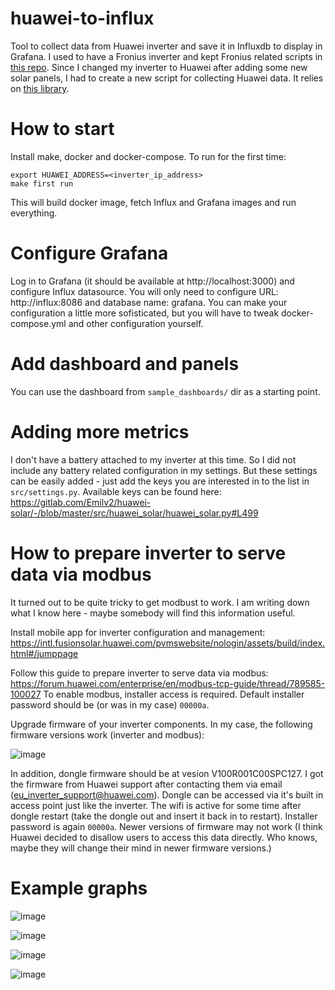 # huawei-to-influx

Tool to collect data from Huawei inverter and save it in Influxdb to display in Grafana. I used to have a Fronius inverter and kept Fronius related scripts in [this repo](https://github.com/szymi-/fronius-to-influx). Since I changed my inverter to Huawei after adding some new solar panels, I had to create a new script for collecting Huawei data. It relies on [this library](https://gitlab.com/Emilv2/huawei-solar/).

# How to start

Install make, docker and docker-compose. To run for the first time:

    export HUAWEI_ADDRESS=<inverter_ip_address>
    make first run
    
This will build docker image, fetch Influx and Grafana images and run everything. 

# Configure Grafana

Log in to Grafana (it should be available at http://localhost:3000) and configure Influx datasource. You will only need to configure URL: http://influx:8086 and database name: grafana. You can make your configuration a little more sofisticated, but you will have to tweak docker-compose.yml and other configuration yourself.

# Add dashboard and panels

You can use the dashboard from `sample_dashboards/` dir as a starting point.

# Adding more metrics

I don't have a battery attached to my inverter at this time. So I did not include any battery related configuration in my settings. But these settings can be easily added - just add the keys you are interested in to the list in `src/settings.py`. Available keys can be found here: https://gitlab.com/Emilv2/huawei-solar/-/blob/master/src/huawei_solar/huawei_solar.py#L499

# How to prepare inverter to serve data via modbus

It turned out to be quite tricky to get modbust to work. I am writing down what I know here - maybe somebody will find this information useful.

Install mobile app for inverter configuration and management: https://intl.fusionsolar.huawei.com/pvmswebsite/nologin/assets/build/index.html#/jumppage

Follow this guide to prepare inverter to serve data via modbus: https://forum.huawei.com/enterprise/en/modbus-tcp-guide/thread/789585-100027 To enable modbus, installer access is required. Default installer password should be (or was in my case) `00000a`. 

Upgrade firmware of your inverter components. In my case, the following firmware versions work (inverter and modbus):

![image](https://user-images.githubusercontent.com/7512741/164323457-181d2865-9586-4f49-8750-ac8f53899e0a.png)

In addition, dongle firmware should be at vesion V100R001C00SPC127. I got the firmware from Huawei support after contacting them via email (eu_inverter_support@huawei.com). Dongle can be accessed via it's built in access point just like the inverter. The wifi is active for some time after dongle restart (take the dongle out and insert it back in to restart). Installer password is again `00000a`. Newer versions of firmware may not work (I think Huawei decided to disallow users to access this data directly. Who knows, maybe they will change their mind in newer firmware versions.)

# Example graphs 

![image](https://user-images.githubusercontent.com/7512741/164311783-00a0e48b-e850-47a5-8562-6e5e99b20e39.png)

![image](https://user-images.githubusercontent.com/7512741/164311919-abe71f8e-4053-43a8-884f-2ce8e5d0b091.png)

![image](https://user-images.githubusercontent.com/7512741/164312048-5d113c1b-0a3a-4533-a224-2b14da55ecc2.png)

![image](https://user-images.githubusercontent.com/7512741/164312428-2e1f3324-f70b-4e19-892c-3fe6cbe6c651.png)
